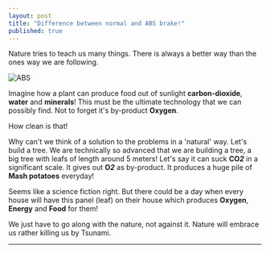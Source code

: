 ```yaml
---
layout: post
title: "Difference between normal and ABS brake!"
published: true
---
```


Nature tries to teach us many things. There is always a better way than the ones way we are following.

![ABS](http://i.imgur.com/PyFjc.jpg)

Imagine how a plant can produce food out of sunlight **carbon-dioxide**, **water** and **minerals**! This must be the ultimate technology that we can possibly find. Not to forget it's by-product **Oxygen**.

How clean is that! 

Why can't we think of a solution to the problems in a 'natural' way. Let's build a tree. We are technically so advanced that we are building a tree, a big tree with leafs of length around 5 meters! Let's say it can suck **CO<em>2</em>** in a significant scale. It gives out **O<em>2</em>** as by-product. It produces a huge pile of **Mash potatoes** everyday!

Seems like a science fiction right. But there could be a day when every house will have this panel (leaf) on their house which produces **Oxygen**, **Energy** and **Food** for them! 

We just have to go along with the nature, not against it. Nature will embrace us rather killing us by Tsunami.

---------------------------